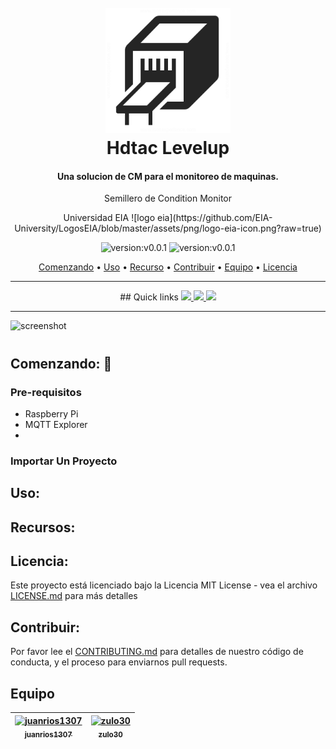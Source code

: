 <h1 align="center">
  <br>
  <a href="http://www.amitmerchant.com/electron-markdownify"><img src="./temp/hdtac-levelup.png" alt="Markdownify" width="200"></a>
  <br>
  Hdtac Levelup
  <br>
</h1>

<h4 align="center">Una solucion de CM para el monitoreo de maquinas.</h4>

<p align="center">Semillero de Condition Monitor<p>
<p align="center"> Universidad EIA ![logo eia](https://github.com/EIA-University/LogosEIA/blob/master/assets/png/logo-eia-icon.png?raw=true)</p>

<p align="center">
    <img src="https://img.shields.io/badge/version-v0.0.1-brightgreen"
         alt="version:v0.0.1">
    <img src="https://img.shields.io/badge/license%20-MIT-blue"
         alt="version:v0.0.1">
</p>

<p align="center">
  <a href="#comenzando">Comenzando</a> •
  <a href="#uso">Uso</a> •
  <a href="#recurso">Recurso</a> •
  <a href="#contribuir">Contribuir</a> •
  <a href="#equipo">Equipo</a> •
  <a href="#licencia">Licencia</a>
</p>

---

<p align='center'>
## Quick links
<a href=''>
    <img src='https://img.shields.io/badge/HOMEPAGE-gray?style=for-the-badge'>
</a>
<a href=''>
    <img src='https://img.shields.io/badge/RESEARCH-blue?style=for-the-badge'>
</a>
<a href=''>
    <img src='https://img.shields.io/badge/CASE STUDY-green?style=for-the-badge'>
</a>
</p>

---

![screenshot](https://raw.githubusercontent.com/amitmerchant1990/electron-markdownify/master/app/img/markdownify.gif)

#

## Comenzando: :rocket:

### Pre-requisitos

- Raspberry Pi
- MQTT Explorer
-

### Importar Un Proyecto

## Uso:

## Recursos:

## Licencia:

Este proyecto está licenciado bajo la Licencia MIT License - vea el archivo [LICENSE.md]() para más detalles

## Contribuir:

Por favor lee el [CONTRIBUTING.md]() para detalles de nuestro código de conducta, y el proceso para enviarnos pull requests.

## Equipo

| [<img src="https://avatars.githubusercontent.com/u/61029997?v=4" width="100px;" alt="juanrios1307"/><br /><sub><b>juanrios1307</b></sub>](https://github.com/juanrios1307)<br />[]() | [<img src="https://avatars.githubusercontent.com/u/28867618?v=4" width="100px;" alt="zulo30"/><br /><sub><b>zulo30</b></sub>](https://github.com/zulo30)<br />[]() |
| :----------------------------------------------------------------------------------------------------------------------------------------------------------------------------------: | :----------------------------------------------------------------------------------------------------------------------------------------------------------------: |
